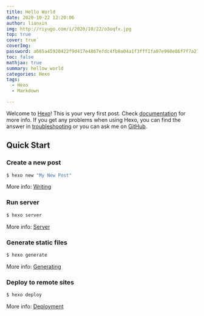 ```yaml
---
title: Hello World 
date: 2020-10-22 12:20:06
author: lianxin
img: http://riyugo.com/i/2020/10/22/o3oqfx.jpg
top: true
cover: true`
coverImg:
password: a665a45920422f9d417e4867efdc4fb8a04a1f3fff1fa07e998e86f7f7a27ae3
toc: false
mathjax: true
summary: hellow world
categories: Hexo
tags:
  - Hexo
  - Markdown

---
```

Welcome to [Hexo](https://hexo.io/)! This is your very first post. Check [documentation](https://hexo.io/docs/) for more info. If you get any problems when using Hexo, you can find the answer in [troubleshooting](https://hexo.io/docs/troubleshooting.html) or you can ask me on [GitHub](https://github.com/hexojs/hexo/issues).

## Quick Start

### Create a new post

``` bash
$ hexo new "My New Post"
```

More info: [Writing](https://hexo.io/docs/writing.html)

### Run server

``` bash
$ hexo server
```

More info: [Server](https://hexo.io/docs/server.html)

### Generate static files

``` bash
$ hexo generate
```

More info: [Generating](https://hexo.io/docs/generating.html)

### Deploy to remote sites

``` bash
$ hexo deploy
```

More info: [Deployment](https://hexo.io/docs/one-command-deployment.html)
